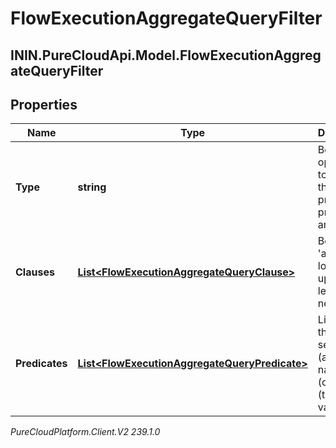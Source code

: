 # FlowExecutionAggregateQueryFilter

## ININ.PureCloudApi.Model.FlowExecutionAggregateQueryFilter

## Properties

|Name | Type | Description | Notes|
|------------ | ------------- | ------------- | -------------|
| **Type** | **string** | Boolean operation to apply to the provided predicates and clauses | |
| **Clauses** | [**List&lt;FlowExecutionAggregateQueryClause&gt;**](FlowExecutionAggregateQueryClause) | Boolean &#39;and/or&#39; logic with up to two-levels of nesting | [optional] |
| **Predicates** | [**List&lt;FlowExecutionAggregateQueryPredicate&gt;**](FlowExecutionAggregateQueryPredicate) | Like a three-word sentence: (attribute-name) (operator) (target-value). | [optional] |



_PureCloudPlatform.Client.V2 239.1.0_
